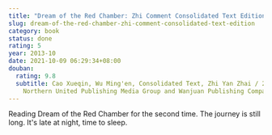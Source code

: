 ```yaml
---
title: "Dream of the Red Chamber: Zhi Comment Consolidated Text Edition"
slug: dream-of-the-red-chamber-zhi-comment-consolidated-text-edition
category: book
status: done
rating: 5
year: 2013-10
date: 2021-10-09 06:29:34+08:00
douban:
  rating: 9.8
  subtitle: Cao Xueqin, Wu Ming'en, Consolidated Text, Zhi Yan Zhai / 2013 /
    Northern United Publishing Media Group and Wanjuan Publishing Company
---
```


Reading Dream of the Red Chamber for the second time. The journey is still long. It's late at night, time to sleep.
